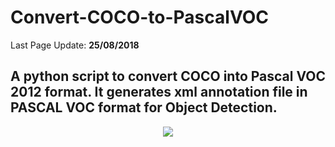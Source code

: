 # Convert-COCO-to-PascalVOC

Last Page Update: **25/08/2018**

A python script to convert COCO into Pascal VOC 2012 format. It generates xml annotation file in PASCAL VOC format for Object Detection.
---------------------------------------------------
<p align="center"><img src="https://raw.githubusercontent.com/carolinepacheco/Superpixel-OWAOC/master/docs/convert.png" border="0" /></p>









